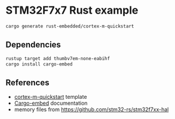 # STM32F7x7 Rust example

```bash
cargo generate rust-embedded/cortex-m-quickstart
```

## Dependencies
```bash
rustup target add thumbv7em-none-eabihf
cargo install cargo-embed
```

## References

- [cortex-m-quickstart](https://github.com/rust-embedded/cortex-m-quickstart) template
- [Cargo-embed](https://probe.rs/docs/tools/cargo-embed/) documentation
- memory files from https://github.com/stm32-rs/stm32f7xx-hal
